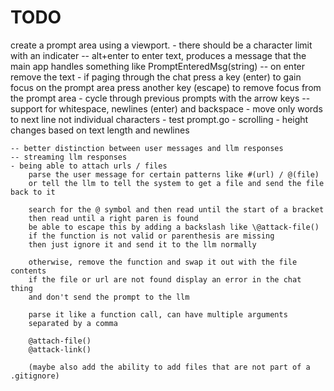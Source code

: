 # TODO

create a prompt area using a viewport. 
    - there should be a character limit with an indicater
    -- alt+enter to enter text, produces a message that the main app handles
        something like PromptEnteredMsg(string)
    -- on enter remove the text
    - if paging through the chat press a key (enter) to gain focus on the prompt area
      press another key (escape) to remove focus from the prompt area
    - cycle through previous prompts with the arrow keys
    -- support for whitespace, newlines (enter) and backspace
    - move only words to next line not individual characters
    - test prompt.go
    - scrolling
    - height changes based on text length and newlines

    -- better distinction between user messages and llm responses
    -- streaming llm responses
    - being able to attach urls / files
        parse the user message for certain patterns like #(url) / @(file)
        or tell the llm to tell the system to get a file and send the file back to it

        search for the @ symbol and then read until the start of a bracket
        then read until a right paren is found
        be able to escape this by adding a backslash like \@attack-file()
        if the function is not valid or parenthesis are missing
        then just ignore it and send it to the llm normally

        otherwise, remove the function and swap it out with the file contents
        if the file or url are not found display an error in the chat thing
        and don't send the prompt to the llm
        
        parse it like a function call, can have multiple arguments
        separated by a comma

        @attach-file()
        @attack-link()

        (maybe also add the ability to add files that are not part of a .gitignore)
